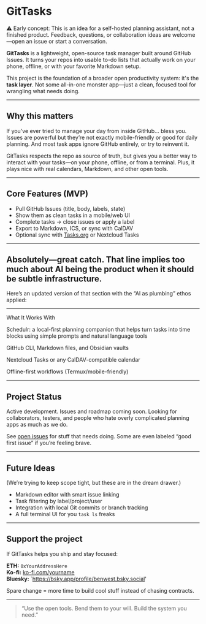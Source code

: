 # GitTasks

⚠️ Early concept: This is an idea for a self-hosted planning assistant, not a finished product. Feedback, questions, or collaboration ideas are welcome—open an issue or start a conversation.

**GitTasks** is a lightweight, open-source task manager built around GitHub Issues. It turns your repos into usable to-do lists that actually work on your phone, offline, or with your favorite Markdown setup.

This project is the foundation of a broader open productivity system: it's the **task layer**. Not some all-in-one monster app—just a clean, focused tool for wrangling what needs doing.

---

## Why this matters

If you’ve ever tried to manage your day from inside GitHub... bless you. Issues are powerful but they’re not exactly mobile-friendly or good for daily planning. And most task apps ignore GitHub entirely, or try to reinvent it.

GitTasks respects the repo as source of truth, but gives you a better way to interact with your tasks—on your phone, offline, or from a terminal. Plus, it plays nice with real calendars, Markdown, and other open tools.

---

## Core Features (MVP)

- Pull GitHub Issues (title, body, labels, state)
- Show them as clean tasks in a mobile/web UI
- Complete tasks → close issues or apply a label
- Export to Markdown, ICS, or sync with CalDAV
- Optional sync with [Tasks.org](https://tasks.org) or Nextcloud Tasks

---

## Absolutely—great catch. That line implies too much about AI being the product when it should be subtle infrastructure.

Here’s an updated version of that section with the “AI as plumbing” ethos applied:


---

What It Works With

Schedulr: a local-first planning companion that helps turn tasks into time blocks using simple prompts and natural language tools

GitHub CLI, Markdown files, and Obsidian vaults

Nextcloud Tasks or any CalDAV-compatible calendar

Offline-first workflows (Termux/mobile-friendly)

---

## Project Status

Active development. Issues and roadmap coming soon. Looking for collaborators, testers, and people who hate overly complicated planning apps as much as we do.

See [open issues](https://github.com/M0nkeyFl0wer/GitTasks/issues) for stuff that needs doing. Some are even labeled “good first issue” if you’re feeling brave.

---

## Future Ideas

(We’re trying to keep scope tight, but these are in the dream drawer.)

- Markdown editor with smart issue linking
- Task filtering by label/project/user
- Integration with local Git commits or branch tracking
- A full terminal UI for you `task ls` freaks

---

## Support the project

If GitTasks helps you ship and stay focused:

**ETH:** `0xYourAddressHere`  
**Ko-fi:** [ko-fi.com/yourname](https://ko-fi.com/yourname)  
**Bluesky:** `https://bsky.app/profile/benwest.bsky.social'

Spare change = more time to build cool stuff instead of chasing contracts.

---

> “Use the open tools. Bend them to your will. Build the system you need.”
